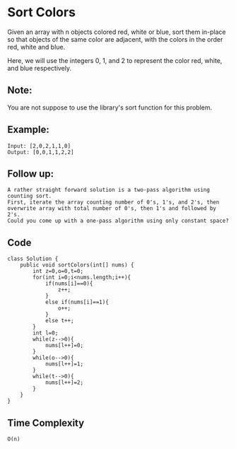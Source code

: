 # Sort Colors
Given an array with n objects colored red, white or blue, sort them in-place so that objects of the same color are adjacent, with the colors in the order red, white and blue.

Here, we will use the integers 0, 1, and 2 to represent the color red, white, and blue respectively.

## Note:
You are not suppose to use the library's sort function for this problem.

## Example:
```
Input: [2,0,2,1,1,0]
Output: [0,0,1,1,2,2]
```
## Follow up:
```
A rather straight forward solution is a two-pass algorithm using counting sort.
First, iterate the array counting number of 0's, 1's, and 2's, then overwrite array with total number of 0's, then 1's and followed by 2's.
Could you come up with a one-pass algorithm using only constant space?
```
## Code
```
class Solution {
    public void sortColors(int[] nums) {
        int z=0,o=0,t=0;
        for(int i=0;i<nums.length;i++){
            if(nums[i]==0){
                z++;
            }
            else if(nums[i]==1){
                o++;
            }
            else t++;
        }
        int l=0;
        while(z-->0){
            nums[l++]=0;
        }
        while(o-->0){
            nums[l++]=1;
        }
        while(t-->0){
            nums[l++]=2;
        }
    }
}
```
## Time Complexity
```
O(n)
```
